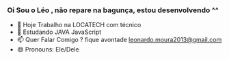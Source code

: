 ### Oi Sou o Léo , não repare na bagunça, estou desenvolvendo ^^

- 🔭 Hoje Trabalho na LOCATECH com técnico 
- 🌱 Estudando JAVA JavaScript 
- 📫 Quer Falar Comigo ? fique avontade leonardo.moura2013@gmail.com
- 😄 Pronouns: Ele/Dele
<div>
<a href="https://github.com/leonardoalvesmouraFXD">
<img height=i["1300em"
